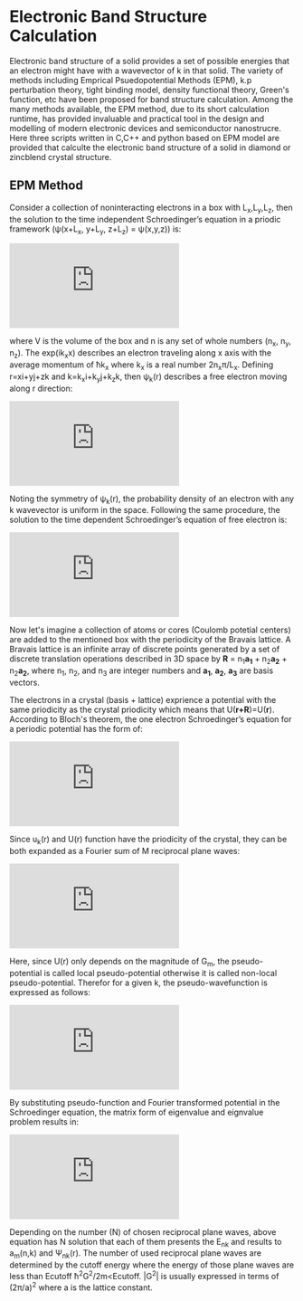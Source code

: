 # Electronic Band Structure Calculation
Electronic band structure of a solid provides a set of possible energies that an electron might have with a wavevector of k in that solid. The variety of methods including Emprical Psuedopotential Methods (EPM), k.p perturbation theory, tight binding model, density functional theory, Green's function, etc have been proposed for band structure calculation. Among the many methods available, the EPM method, due to its short calculation runtime, has provided invaluable and practical tool in the design and modelling of modern electronic devices and semiconductor nanostrucre. Here three scripts written in C,C++ and python based on EPM model are provided that calculte the electronic band structure of a solid in diamond or zincblend crystal structure. 

## EPM Method
Consider a collection of noninteracting electrons in a box with L<sub>x</sub>,L<sub>y</sub>,L<sub>z</sub>, then the solution to the time independent Schroedinger’s equation in a priodic framework (ψ(x+L<sub>x</sub>, y+L<sub>y</sub>, z+L<sub>z</sub>) = ψ(x,y,z)) is:

![](https://latex.codecogs.com/svg.latex?%5Cdpi%7B300%7D%20%5CLARGE%20-%5Cfrac%7B%5Chbar%5E2%7D%7B2m%7D%5Ctriangledown%5E2%5Cpsi%20_n%3D%20%5Cepsilon%20_n%5Cpsi%20_n%20%5C%3B%5C%3B%20%5Crightarrow%20%5C%3B%5C%3B%20%5Cpsi%20_n%20%3D%20%5Cfrac%7B1%7D%7B%5Csqrt%7BV%7D%7De%5E%7Bik_xx%7De%5E%7Bik_yy%7De%5E%7Bik_zz%7D)

where V is the volume of the box and n is any set of whole numbers (n<sub>x</sub>, n<sub>y</sub>, n<sub>z</sub>). The exp(ik<sub>x</sub>x) describes an electron traveling along x axis with the average momentum of ћk<sub>x</sub> where k<sub>x</sub> is a real number 2n<sub>x</sub>π/L<sub>x</sub>. Defining r=xi+yj+zk and k=k<sub>x</sub>i+k<sub>y</sub>j+k<sub>z</sub>k, then ψ<sub>k</sub>(r) describes a free electron moving along r direction:

![](https://latex.codecogs.com/svg.latex?%5Cdpi%7B300%7D%20%5CLARGE%20%5Cpsi%20_%7B%5Cvec%7Bk%7D%7D%28%5Cvec%7Br%7D%29%20%3D%20%5Cfrac%7B1%7D%7B%5Csqrt%7BV%7D%7De%5E%7Bi%5Cvec%7Bk%7D.%5Cvec%7Br%7D%7D%20%5C%3B%5C%3B%5Crightarrow%20%5C%3B%5C%3BE_k%3D%5Cfrac%7B%5Chbar%20%5E2k%5E2%7D%7B2m%7D)

Noting the symmetry of ψ<sub>k</sub>(r), the probability density of an electron with any k wavevector is uniform in the space. Following the same procedure, the solution to the time dependent Schroedinger’s equation of free electron is:

![](https://latex.codecogs.com/svg.latex?%5Cdpi%7B300%7D%20%5CLARGE%20-%5Cfrac%7B%5Chbar%5E2%7D%7B2m%7D%5Ctriangledown%5E2%5Cpsi%20%28%5Cvec%7Br%7D%2Ct%29%3D%20i%5Chbar%5Cfrac%7B%5Cpartial%7D%7B%5Cpartial%20t%7D%5Cpsi%20%28%5Cvec%7Br%7D%2Ct%29%20%5C%5C%20%5C%5C%20%5Cpsi%20_k%28%5Cvec%7Br%7D%2Ct%29%3DAe%5E%7Bi%28%5Cvec%7Bk%7D.%5Cvec%7Br%7D-%5Comega%20t%29%7D%20%3D%20Ae%5E%7Bi%28%5Cvec%7Bp%7D.%5Cvec%7Br%7D-E%20t%29/%5Chbar%7D%20%5C%5C%20%5C%5C%20%5Cvec%7Bp%7D%3D%5Chbar%20%5Cvec%7Bk%7D%20%5C%3B%5C%3B%5C%3B%5C%3B%20E%20%3D%20%5Chbar%20%5Comega)

Now let's imagine a collection of atoms or cores (Coulomb potetial centers) are added to the mentioned box with the periodicity of the Bravais lattice. A Bravais lattice is an infinite array of discrete points generated by a set of discrete translation operations described in 3D space by **R** = n<sub>1</sub>**a<sub>1</sub>** + n<sub>2</sub>**a<sub>2</sub>** + n<sub>2</sub>**a<sub>2</sub>**, where n<sub>1</sub>, n<sub>2</sub>, and n<sub>3</sub> are integer numbers and **a<sub>1</sub>**, **a<sub>2</sub>**, **a<sub>3</sub>** are basis vectors.

The electrons in a crystal (basis + lattice) exprience a potential with the same priodicity as the crystal priodicity which means that U(**r+R**)=U(**r**). According to Bloch's theorem, the one electron Schroedinger’s equation for a periodic potential has the form of:

![](https://latex.codecogs.com/svg.latex?%5Cdpi%7B300%7D%20%5CLARGE%20%5Cpsi%20_%7B%5Cvec%7Bk%7D%7D%28%5Cvec%7Br%7D%29%3De%5E%7Bi%5Cvec%7Bk%7D.%5Cvec%7Br%7D%7Du_%7B%5Cvec%7Bk%7D%7D%28%5Cvec%7Br%7D%29%2C%20%5C%3B%5C%3B%5C%3B%5C%3B%20u_%7B%5Cvec%7Bk%7D%7D%28%5Cvec%7Br%7D&plus;%5Cvec%7BR%7D%29%3Du_%7B%5Cvec%7Bk%7D%7D%28%5Cvec%7Br%7D%29)

Since u<sub>k</sub>(r) and U(r) function have the priodicity of the crystal, they can be both expanded as a Fourier sum of M reciprocal plane waves: 

![](https://latex.codecogs.com/svg.latex?%5Cdpi%7B300%7D%20%5CLARGE%20u_%7B%5Cvec%7Bk%7D%7D%28%5Cvec%7Br%7D%29%3D%5Csum_%7Bm%3D0%7D%5E%7BM%7Da_m%28%5Cvec%7Bk%7D%29e%5E%7Bi%5Cvec%7BG_m%7D.%5Cvec%7Br%7D%7D%2C%20%5C%3B%5C%3B%5C%3B%5C%3B%20U%28%5Cvec%7Br%7D%29%20%3D%20%5Csum_%7Bm%3D0%7D%5E%7BM%7DU%28%7C%5Cvec%7BG_m%7D%7C%29e%5E%7Bi%5Cvec%7BG_m%7D.%5Cvec%7Br%7D%7D)

Here, since U(r) only depends on the magnitude of G<sub>m</sub>, the pseudo-potential is called local pseudo-potential otherwise it is called non-local pseudo-potential. Therefor for a given k, the pseudo-wavefunction is expressed as follows:

![](https://latex.codecogs.com/svg.latex?%5Cdpi%7B300%7D%20%5CLARGE%20%5Cpsi_%7B%5Cvec%7Bk%7D%7D%28%5Cvec%7Br%7D%29%3D%5Csum_%7Bm%3D0%7D%5E%7BM%7Da_m%28%5Cvec%7Bk%7D%29e%5E%7Bi%28%5Cvec%7BG_m%7D&plus;%5Cvec%7Bk%7D%29.%5Cvec%7Br%7D%7D)

By substituting pseudo-function and Fourier transformed potential in the Schroedinger equation, the matrix form of eigenvalue and eignvalue problem results in:

![](https://latex.codecogs.com/svg.latex?%5Cdpi%7B300%7D%20%5CLARGE%20%5B%5Cfrac%7B%5Chbar%20%5E2%28%5Cvec%7Bk%7D&plus;%5Cvec%7BG_m%7D%29%5E2%7D%7B2m%7D-E%5Da_m%28%5Cvec%7Bk%7D%29&plus;%5C%5C%5C%5C%5Csum_%7Bn%5Cneq%20m%7DU%28%7C%5Cvec%7BG_m%7D-%5Cvec%7BG_n%7D%7C%29a_n%28%5Cvec%7Bk%7D%29%3D0)

Depending on the number (N) of chosen reciprocal plane waves, above equation has N solution that each of them presents the E<sub>nk</sub> and results to a<sub>m</sub>(n,k) and Ψ<sub>nk</sub>(r). The number of used reciprocal plane waves are determined by the cutoff energy where the energy of those plane waves are less than Ecutoff ћ<sup>2</sup>G<sup>2</sup>/2m<Ecutoff. |G<sup>2</sup>| is usually expressed in terms of (2π/a)<sup>2</sup> where a is the lattice constant.
